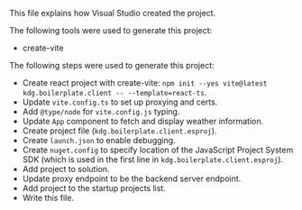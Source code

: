 This file explains how Visual Studio created the project.

The following tools were used to generate this project:
- create-vite

The following steps were used to generate this project:
- Create react project with create-vite: `npm init --yes vite@latest kdg.boilerplate.client -- --template=react-ts`.
- Update `vite.config.ts` to set up proxying and certs.
- Add `@type/node` for `vite.config.js` typing.
- Update `App` component to fetch and display weather information.
- Create project file (`kdg.boilerplate.client.esproj`).
- Create `launch.json` to enable debugging.
- Create `nuget.config` to specify location of the JavaScript Project System SDK (which is used in the first line in `kdg.boilerplate.client.esproj`).
- Add project to solution.
- Update proxy endpoint to be the backend server endpoint.
- Add project to the startup projects list.
- Write this file.
